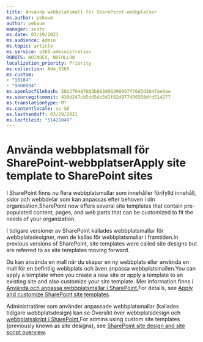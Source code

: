 ```yaml
---
title: Använda webbplatsmall för SharePoint-webbplatser
ms.author: pebaum
author: pebaum
manager: scotv
ms.date: 03/29/2021
ms.audience: Admin
ms.topic: article
ms.service: o365-administration
ROBOTS: NOINDEX, NOFOLLOW
localization_priority: Priority
ms.collection: Adm_O365
ms.custom:
- "10184"
- "9000094"
ms.openlocfilehash: 502279487063b863d90390997f76d3d304fae9ae
ms.sourcegitcommit: 430d247cb5dd5dc5d1f82d977456558dfd514277
ms.translationtype: MT
ms.contentlocale: sv-SE
ms.lasthandoff: 03/29/2021
ms.locfileid: "51421049"
---
```

# <a name="apply-site-template-to-sharepoint-sites"></a><span data-ttu-id="613a4-102">Använda webbplatsmall för SharePoint-webbplatser</span><span class="sxs-lookup"><span data-stu-id="613a4-102">Apply site template to SharePoint sites</span></span>

<span data-ttu-id="613a4-103">I SharePoint finns nu flera webbplatsmallar som innehåller förifylld innehåll, sidor och webbdelar som kan anpassas efter behoven i din organisation.</span><span class="sxs-lookup"><span data-stu-id="613a4-103">SharePoint now offers several site templates that contain pre-populated content, pages, and web parts that can be customized to fit the needs of your organization.</span></span> 

<span data-ttu-id="613a4-104">I tidigare versioner av SharePoint kallades webbplatsmallar för webbplatsdesigner, men de kallas för webbplatsmallar i framtiden.</span><span class="sxs-lookup"><span data-stu-id="613a4-104">In previous versions of SharePoint, site templates were called site designs but are referred to as site templates moving forward.</span></span> 

<span data-ttu-id="613a4-105">Du kan använda en mall när du skapar en ny webbplats eller använda en mall för en befintlig webbplats och även anpassa webbplatsmallen.</span><span class="sxs-lookup"><span data-stu-id="613a4-105">You can apply a template when you create a new site or apply a template to an existing site and also customize your site template.</span></span> <span data-ttu-id="613a4-106">Mer information finns i [Använda och anpassa webbplatsmallar i SharePoint.](https://support.microsoft.com/office/39382463-0e45-4d1b-be27-0e96aeec8398)</span><span class="sxs-lookup"><span data-stu-id="613a4-106">For details, see [Apply and customize SharePoint site templates](https://support.microsoft.com/office/39382463-0e45-4d1b-be27-0e96aeec8398).</span></span>

<span data-ttu-id="613a4-107">Administratörer som använder anpassade webbplatsmallar (kallades tidigare webbplatsdesign) kan se Översikt över webbplatsdesign och [webbplatsskript i SharePoint.](https://docs.microsoft.com/sharepoint/dev/declarative-customization/site-design-overview)</span><span class="sxs-lookup"><span data-stu-id="613a4-107">For admins using custom site templates (previously known as site designs), see [SharePoint site design and site script overview](https://docs.microsoft.com/sharepoint/dev/declarative-customization/site-design-overview).</span></span>
